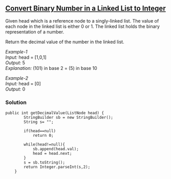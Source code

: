## [Convert Binary Number in a Linked List to Integer](https://leetcode.com/problems/convert-binary-number-in-a-linked-list-to-integer/)

Given head which is a reference node to a singly-linked list. The value of each node in the linked list is either 0 or 1. The linked list holds the binary representation of a number.

Return the decimal value of the number in the linked list.

*Example-1* <br/>
*Input:* head = [1,0,1] <br/>
*Output:* 5 <br/>
*Explanation:* (101) in base 2 = (5) in base 10 <br/>

*Example-2* <br/>
*Input:* head = [0] <br/>
*Output:* 0 <br/>

### Solution
```
public int getDecimalValue(ListNode head) {
        StringBuilder sb = new StringBuilder();
        String s= "";
        
        if(head==null)
            return 0;
        
		while(head!=null){
            sb.append(head.val);
            head = head.next;
        }
		s = sb.toString();
        return Integer.parseInt(s,2);
    }
```